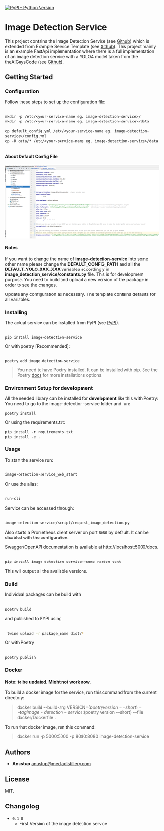  <a href="">
        <img alt="PyPI - Python Version" src="https://img.shields.io/pypi/pyversions/example-template-service"></a>

#  Image Detection Service

This project contains the Image Detection Service (see [Github](https://github.com/mediadistillery/ImageDetectionService.git)) which is extended from Example Service Template (see [Github](https://github.com/mediadistillery/ExampleTemplateService.git)).
This project mainly is an example FastApi implementation where there is a full implementation of an image detection service with a YOLO4 model taken from the theAIGuysCode (see [Github](https://github.com/theAIGuysCode/yolov4-custom-functions.git)). 

## Getting Started

### Configuration

Follow these steps to set up the configuration file:

```shell

mkdir -p /etc/<your-service-name eg. image-detection-service>/
mkdir -p /etc/<your-service-name eg. image-detection-service>/data

cp default_config.yml /etc/<your-service-name eg. image-detection-service>/config.yml
cp -R data/* /etc/<your-service-name eg. image-detection-service>/data
 
```
#### About Default Config File
![MD Logo](default_config.png)

#### Notes
If you want to change the name of **image-detection-service** into some other name please change the **DEFAULT_CONFIG_PATH** and all the **DEFAULT_YOLO_XXX_XXX** variables accordingly in **image_detection_service/constants.py** file.
This is for development purpose. You need to build and upload a new version of the package in order to see the changes.


Update any configuration as necessary. The template contains defaults for all variables.

### Installing

The actual service can be installed from PyPI (see [PyPI](https://pypi.org/)).

```shell

pip install image-detection-service

```

Or with poetry [Recommended]:

```shell

poetry add image-detection-service

```

> You need to have Poetry installed. It can be installed with pip. See the Poetry [docs](https://python-poetry.org/docs/) for more installations options.
### Environment Setup for development
All the needed library can be installed for **development** like this with Poetry:
You need to go to the image-detection-service folder and run: 
```shell
poetry install
```

Or using the requirements.txt:
```shell
pip install -r requirements.txt
pip install -e .
```

### Usage

To start the service run:

```bash

image-detection-service_web_start

```

Or use the alias:

```bash

run-cli

```

Service can be accessed through:

```bash

image-detection-service/script/request_image_detection.py

```

Also starts a Prometheus client server on port `8080` by default. It can be disabled with the configuration.

Swagger/OpenAPI documentation is available at http://localhost:5000/docs.




```bash

pip install image-detection-service==some-random-text

```

This will output all the available versions.

### Build

Individual packages can be build with

```bash

poetry build

```
and published to PYPI using
```bash

 twine upload -r package_name dist/*

```

Or with Poetry

```bash

poetry publish

```

### Docker

#### Note: to be updated. Might not work now.
To build a docker image for the service, run this command from the current directory:

> docker build --build-arg VERSION=$(poetry version --short) --tag image-detection-service:$(poetry version --short) --file docker/Dockerfile .

To run that docker image, run this command:

> docker run -p 5000:5000 -p 8080:8080 image-detection-service 

## Authors

* **Anustup** anustup@mediadistillery.com



## License

MIT.

## Changelog

* `0.1.0`
    * First Version of the image detection service

    




